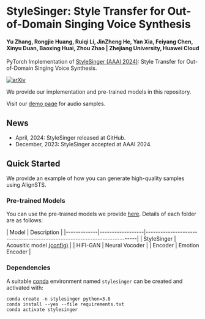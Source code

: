 # StyleSinger: Style Transfer for Out-of-Domain Singing Voice Synthesis

#### Yu Zhang, Rongjie Huang, Ruiqi Li, JinZheng He, Yan Xia, Feiyang Chen, Xinyu Duan, Baoxing Huai, Zhou Zhao | Zhejiang University, Huawei Cloud

PyTorch Implementation of [StyleSinger (AAAI 2024)](https://ojs.aaai.org/index.php/AAAI/article/view/29932/31629): Style Transfer for Out-of-Domain Singing Voice Synthesis.

[![arXiv](https://img.shields.io/badge/arXiv-Paper-<COLOR>.svg)](https://arxiv.org/abs/2312.10741)

We provide our implementation and pre-trained models in this repository.

Visit our [demo page](https://stylesinger.github.io/) for audio samples.

## News
- April, 2024: StyleSinger released at GitHub.
- December, 2023: StyleSinger accepted at AAAI 2024.

## Quick Started
We provide an example of how you can generate high-quality samples using AlignSTS.

### Pre-trained Models
You can use the pre-trained models we provide [here](). Details of each folder are as follows:

| Model       |  Description                                                              | 
|-------------|------------------|--------------------------------------------------------------------------|
| StyleSinger |  Acousitic model [(config)]() |
| HIFI-GAN    |  Neural Vocoder                                                           |
| Encoder     |  Emotion Encoder                                                   |

### Dependencies

A suitable [conda](https://conda.io/) environment named `stylesinger` can be created
and activated with:

```
conda create -n stylesinger python=3.8
conda install --yes --file requirements.txt
conda activate stylesinger
```
